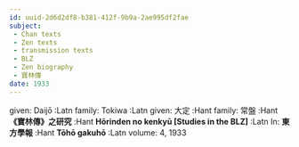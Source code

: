```yaml
---
id: uuid-2d6d2df8-b381-412f-9b9a-2ae995df2fae
subject: 
 - Chan texts
 - Zen texts
 - transmission texts
 - BLZ
 - Zen biography
 - 寶林傳
date: 1933
---
```


given: Daijō :Latn
family: Tokiwa :Latn
given: 大定 :Hant
family: 常盤 :Hant
**《寶林傳》之研究** :Hant
**Hōrinden no kenkyū [Studies in the BLZ]** :Latn
In: 
**東方學報** :Hant
**Tōhō gakuhō** :Latn
volume: 4, 1933
